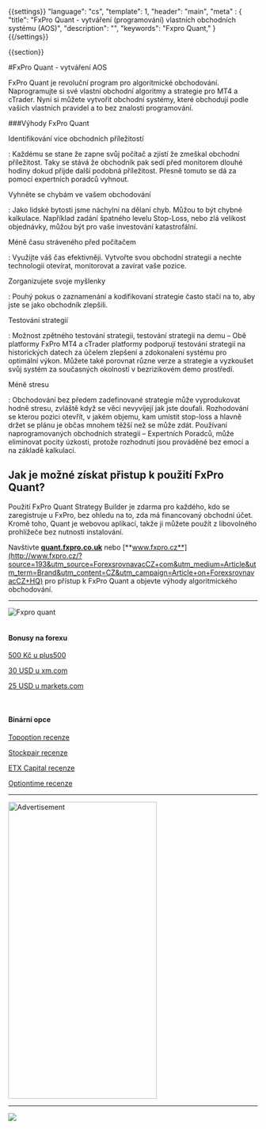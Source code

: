 {{settings}}
  "language": "cs",
  "template": 1,
  "header": "main",
  "meta" : {
    "title": "FxPro Quant - vytváření (programování) vlastních obchodních systému (AOS)",
    "description": "",
    "keywords": "Fxpro Quant,"
  }
{{/settings}}

<div class="row">
<div class="col-md-9" role="main" markdown="1">

{{section}}


#FxPro Quant - vytváření AOS

FxPro Quant je revoluční program pro algoritmické obchodování. Naprogramujte si své vlastní obchodní algoritmy a strategie pro MT4 a cTrader. Nyní si můžete vytvořit obchodní systémy, které obchodují podle vašich vlastních pravidel a to bez znalosti programování.

###Výhody FxPro Quant

Identifikování vice obchodních příležitostí

:    Každému se stane že zapne svůj počítač a zjistí že zmeškal obchodní příležitost. Taky se stává že obchodník pak sedí před monitorem dlouhé hodiny dokud přijde další podobná příležitost. Přesně tomuto se dá za pomocí expertních poradců vyhnout.

Vyhněte se chybám ve vašem obchodování 

:    Jako lidské bytosti jsme náchylní na dělaní chyb. Můžou to být chybné kalkulace. Například zadání špatného levelu Stop-Loss, nebo zlá velikost objednávky, můžou být pro vaše investování katastrofální.

Méně času stráveného před počítačem

:    Využijte váš čas efektivněji. Vytvořte svou obchodní strategii a nechte technologii otevírat, monitorovat a zavírat vaše pozice.
 

Zorganizujete svoje myšlenky
 
:    Pouhý pokus o zaznamenání a kodifikovaní strategie často stačí na to, aby jste se jako obchodník zlepšili.


Testování strategií

:    Možnost zpětného testování strategii, testování strategii na demu – Obě platformy FxPro MT4 a cTrader platformy podporují testování strategií na historických datech za účelem zlepšení a zdokonalení systému pro optimální výkon. Můžete také porovnat různe verze a strategie a vyzkoušet svůj systém za současných okolností v bezrizikovém demo prostředí.

Méně stresu

:    Obchodování bez předem zadefinované strategie může vyprodukovat hodně stresu, zvláště když se věci nevyvíjejí jak jste doufali. Rozhodování se kterou pozici otevřít, v jakém objemu, kam umístit stop-loss a hlavně držet se plánu je občas mnohem těžší než se může zdát. Používaní naprogramovaných obchodních strategii – Expertních Poradců, může eliminovat pocity úzkosti, protože rozhodnutí jsou prováděné bez emocí a na základě kalkulací.

 
## Jak je možné získat přistup k použití FxPro Quant?
 
Použití FxPro Quant Strategy Builder je zdarma pro každého, kdo se zaregistruje u FxPro, bez ohledu na to, zda má financovaný obchodní účet. Kromě toho, Quant je webovou aplikací, takže ji můžete použít z libovolného prohlížeče bez nutnosti instalování.

Navštivte [**quant.fxpro.co.uk**]( http://quant.fxpro.co.uk/?source=193&utm_source=ForexsrovnavacCZ+com&utm_medium=Article&utm_term=Brand&utm_content=CZ&utm_campaign=Article+on+ForexsrovnavacCZ+HQ) nebo [**www.fxpro.cz**](http://www.fxpro.cz/?source=193&utm_source=ForexsrovnavacCZ+com&utm_medium=Article&utm_term=Brand&utm_content=CZ&utm_campaign=Article+on+ForexsrovnavacCZ+HQ) pro přístup k FxPro Quant a objevte výhody algoritmického obchodování.

- - -
![Fxpro quant](http://blog.forexsrovnavac.cz/wp-content/uploads/2015/11/Quant-Screenshot-1024x542.png)

</div>
<div class="col-md-3" markdown="1">
<div class="well" markdown="1" style="margin-top: 2.5em">

#### Bonusy na forexu

[500 Kč u plus500](http://www.forexsrovnavac.cz/plus500 "plus500")

[30 USD u xm.com](http://www.forexsrovnavac.cz/xm-xemarkets-com "XM.com")

[25 USD u markets.com](http://www.forexsrovnavac.cz/markets-com-recenze "markets.com")

<br>

#### Binární opce

[Topoption recenze](http://www.forexsrovnavac.cz/topoption "TopOption recenze")

[Stockpair recenze](http://www.forexsrovnavac.cz/stockpair "Stockapair recenze")

[ETX Capital recenze](http://www.forexsrovnavac.cz/etx-capital-zkusenosti "ETX Capital recenze")

[Optiontime recenze](http://www.forexsrovnavac.cz/optiontime "OptionTime recenze")


</div>


- - -

<SCRIPT language='JavaScript1.1' SRC="https://ad.doubleclick.net/ddm/adj/N8017.2070109FOREXSROVNAVAC.CZ/B9072665.122768029;sz=300x600;ord={{@timestamp}}?"></SCRIPT><NOSCRIPT><A HREF="https://ad.doubleclick.net/ddm/jump/N8017.2070109FOREXSROVNAVAC.CZ/B9072665.122768029;sz=300x600;ord={{@timestamp}}?"><IMG SRC="https://ad.doubleclick.net/ddm/ad/N8017.2070109FOREXSROVNAVAC.CZ/B9072665.122768029;sz=300x600;ord={{@timestamp}}?" BORDER=0 WIDTH=300 HEIGHT=600 ALT="Advertisement"></A></NOSCRIPT>

- - -

<a href="http://blog.forexsrovnavac.cz/plus500cz"  target="_blank">
 <img src="http://blog.forexsrovnavac.cz/wp-content/uploads/2014/10/informace.png" width="" height=""/>
</a>

</div>
</div>
